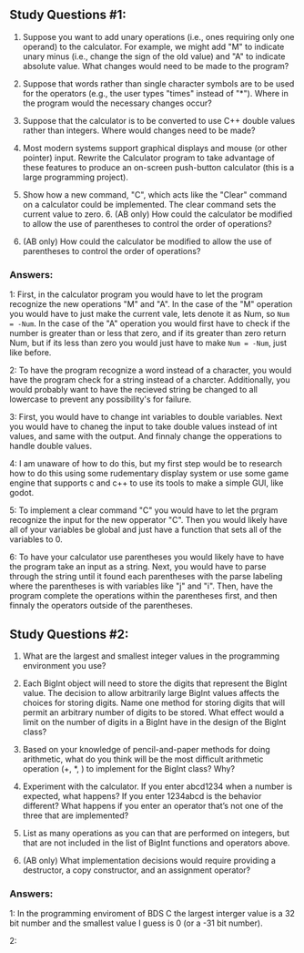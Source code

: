 ## Study Questions #1:
1. Suppose you want to add unary operations (i.e., ones requiring only one operand) to the calculator. 
For example, we might add "M" to indicate unary minus (i.e., change the sign of the old value) and "A" 
to indicate absolute value. What changes would need to be made to the program? 

2. Suppose that words rather than single character symbols are to be used for the operators (e.g., the 
user types "times" instead of "*"). Where in the program would the necessary changes occur? 

3. Suppose that the calculator is to be converted to use C++ double values rather than integers. Where 
would changes need to be made? 

4. Most modern systems support graphical displays and mouse (or other pointer) input. Rewrite the 
Calculator program to take advantage of these features to produce an on-screen push-button 
calculator (this is a large programming project).

5. Show how a new command, "C", which acts like the "Clear" command on a calculator could be 
implemented. The clear command sets the current value to zero. 6. (AB only) How could the 
calculator be modified to allow the use of parentheses to control the order of operations?

6. (AB only) How could the calculator be modified to allow the use of parentheses to control the 
order of operations?

### Answers:

1: First, in the calculator program you would have to let the program recognize the new operations "M" and "A". In the case of the "M" 
operation you would have to just make the current vale, lets denote it 
as Num, so ```Num = -Num```. In the case of the "A" operation you would 
first have to check if the number is greater than or less that zero, and
if its greater than zero return Num, but if its less than zero you would
 just have to make ```Num = -Num```, just like before.

2: To have the program recognize a word instead of a character, you 
would have the program check for a string instead of a charcter. 
Additionally, you would probably want to have the recieved string be 
changed to all lowercase to prevent any possibility's for 
failure.

3: First, you would have to change int variables to double variables.
 Next you would have to chaneg the input to take double values instead 
of int values, and same with the output. And finnaly change the opperations to handle double values.

4: I am unaware of how to do this, but my first step would be to 
research how to do this using some rudementary display system or use 
some game engine that supports c and c++ to use its tools to make a 
simple GUI, like godot.

5: To implement a clear command "C" you would have to let the prgram 
recognize the input for the new opperator "C". Then you would likely 
have all of your variables be global and just have a function that sets
all of the variables to 0.

6: To have your calculator use parentheses you would likely have to have 
the program take an input as a string. Next, you would have to parse 
through the string until it found each parentheses with the parse 
labeling where the parentheses is with variables like "j" and "i". Then, have the program complete the operations within the parentheses first,
and then finnaly the operators outside of the parentheses. 


## Study Questions #2:
1. What are the largest and smallest integer values in the programming environment you use? 

2. Each BigInt object will need to store the digits that represent the BigInt value. The decision to allow arbitrarily large BigInt values affects the choices for storing digits. Name one method for storing digits that will permit an arbitrary number of digits to be stored. What effect would a limit on the number of digits in a BigInt have in the design of the BigInt class? 

3. Based on your knowledge of pencil-and-paper methods for doing arithmetic, what do you think will be the most difficult arithmetic operation (+, *, ) to implement for the BigInt class? Why? 

4. Experiment with the calculator. If you enter abcd1234 when a number is expected, what happens? If you enter 1234abcd is the behavior different? What happens if you enter an operator that’s not one of the three that are implemented? 

5. List as many operations as you can that are performed on integers, but that are not included in the list of BigInt functions and operators above. 

6. (AB only) What implementation decisions would require providing a destructor, a copy constructor, and an assignment operator?

### Answers:

1: In the programming enviroment of BDS C the largest interger value is a 32 bit number and the smallest value I guess is 0 (or a -31 bit number).

2: